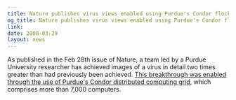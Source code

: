 ```yaml
---
title: Nature publishes virus views enabled using Purdue's Condor flock
og_title: Nature publishes virus views enabled using Purdue's Condor flock
link: 
date: 2008-03-29
layout: news
---
```


As published in the Feb 28th issue of Nature, a team led by a Purdue University researcher has achieved images of a virus in detail two times greater than had previously been achieved. <a href="http://news.uns.purdue.edu/x/2008a/080311JiangCondor.html" data-proofer-ignore>This breakthrough was enabled through the use of Purdue's Condor distributed computing grid</a>, which comprises more than 7,000 computers.
